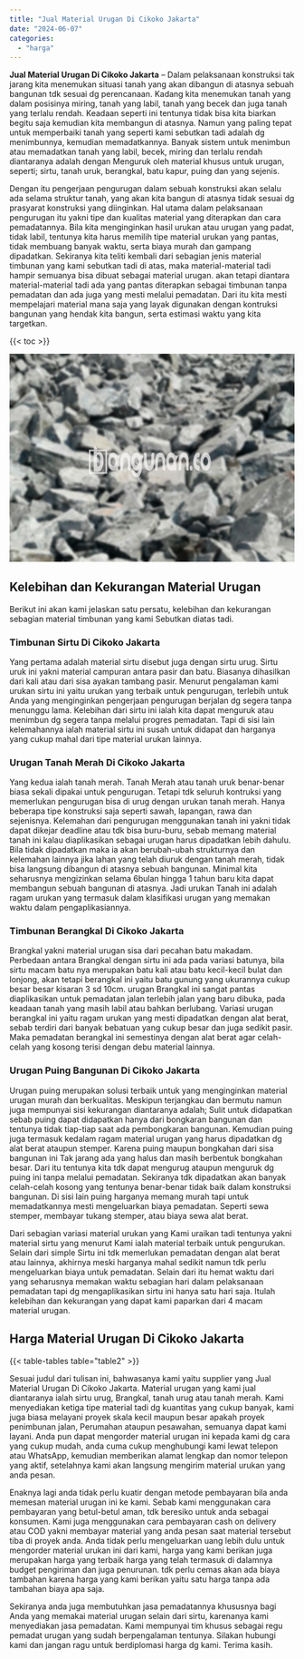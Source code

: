 ```yaml
---
title: "Jual Material Urugan Di Cikoko Jakarta"
date: "2024-06-07"
categories: 
  - "harga"
---
```


**Jual Material Urugan Di Cikoko Jakarta** – Dalam pelaksanaan konstruksi tak jarang kita menemukan situasi tanah yang akan dibangun di atasnya sebuah bangunan tdk sesuai dg perencanaan. Kadang kita menemukan tanah yang dalam posisinya miring, tanah yang labil, tanah yang becek dan juga tanah yang terlalu rendah. Keadaan seperti ini tentunya tidak bisa kita biarkan begitu saja kemudian kita membangun di atasnya. Namun yang paling tepat untuk memperbaiki tanah yang seperti kami sebutkan tadi adalah dg menimbunnya, kemudian memadatkannya. Banyak sistem untuk menimbun atau memadatkan tanah yang labil, becek, miring dan terlalu rendah diantaranya adalah dengan Menguruk oleh material khusus untuk urugan, seperti; sirtu, tanah uruk, berangkal, batu kapur, puing dan yang sejenis.

Dengan itu pengerjaan pengurugan dalam sebuah konstruksi akan selalu ada selama struktur tanah, yang akan kita bangun di atasnya tidak sesuai dg prasyarat konstruksi yang diinginkan. Hal utama dalam pelaksanaan pengurugan itu yakni tipe dan kualitas material yang diterapkan dan cara pemadatannya. Bila kita menginginkan hasil urukan atau urugan yang padat, tidak labil, tentunya kita harus memilih tipe material urukan yang pantas, tidak membuang banyak waktu, serta biaya murah dan gampang dipadatkan. Sekiranya kita teliti kembali dari sebagian jenis material timbunan yang kami sebutkan tadi di atas, maka material-material tadi hampir semuanya bisa dibuat sebagai material urugan. akan tetapi diantara material-material tadi ada yang pantas diterapkan sebagai timbunan tanpa pemadatan dan ada juga yang mesti melalui pemadatan. Dari itu kita mesti mempelajari material mana saja yang layak digunakan dengan kontruksi bangunan yang hendak kita bangun, serta estimasi waktu yang kita targetkan.

{{< toc >}}

![Jual Material Urugan Di Cikoko Jakarta](/images/jual-urugan-18.png)

## Kelebihan dan Kekurangan Material Urugan

Berikut ini akan kami jelaskan satu persatu, kelebihan dan kekurangan sebagian material timbunan yang kami Sebutkan diatas tadi.

### Timbunan Sirtu Di Cikoko Jakarta

Yang pertama adalah material sirtu disebut juga dengan sirtu urug. Sirtu uruk ini yakni material campuran antara pasir dan batu. Biasanya dihasilkan dari kali atau dari sisa ayakan tambang pasir. Menurut pengalaman kami urukan sirtu ini yaitu urukan yang terbaik untuk pengurugan, terlebih untuk Anda yang menginginkan pengerjaan pengurugan berjalan dg segera tanpa menunggu lama. Kelebihan dari sirtu ini ialah kita dapat menguruk atau menimbun dg segera tanpa melalui progres pemadatan. Tapi di sisi lain kelemahannya ialah material sirtu ini susah untuk didapat dan harganya yang cukup mahal dari tipe material urukan lainnya.

### Urugan Tanah Merah Di Cikoko Jakarta

Yang kedua ialah tanah merah. Tanah Merah atau tanah uruk benar-benar biasa sekali dipakai untuk pengurugan. Tetapi tdk seluruh kontruksi yang memerlukan pengurugan bisa di urug dengan urukan tanah merah. Hanya beberapa tipe konstruksi saja seperti sawah, lapangan, rawa dan sejenisnya. Kelemahan dari pengurugan menggunakan tanah ini yakni tidak dapat dikejar deadline atau tdk bisa buru-buru, sebab memang material tanah ini kalau diaplikasikan sebagai urugan harus dipadatkan lebih dahulu. Bila tidak dipadatkan maka ia akan berubah-ubah strukturnya dan kelemahan lainnya jika lahan yang telah diuruk dengan tanah merah, tidak bisa langsung dibangun di atasnya sebuah bangunan. Minimal kita seharusnya mengizinkan selama 6bulan hingga 1 tahun baru kita dapat membangun sebuah bangunan di atasnya. Jadi urukan Tanah ini adalah ragam urukan yang termasuk dalam klasifikasi urugan yang memakan waktu dalam pengaplikasiannya.

### Timbunan Berangkal Di Cikoko Jakarta

Brangkal yakni material urugan sisa dari pecahan batu makadam. Perbedaan antara Brangkal dengan sirtu ini ada pada variasi batunya, bila sirtu macam batu nya merupakan batu kali atau batu kecil-kecil bulat dan lonjong, akan tetapi berangkal ini yaitu batu gunung yang ukurannya cukup besar besar kisaran 3 sd 10cm. urugan Brangkal ini sangat pantas diaplikasikan untuk pemadatan jalan terlebih jalan yang baru dibuka, pada keadaan tanah yang masih labil atau bahkan berlubang. Variasi urugan berangkal ini yaitu ragam urukan yang mesti dipadatkan dengan alat berat, sebab terdiri dari banyak bebatuan yang cukup besar dan juga sedikit pasir. Maka pemadatan berangkal ini semestinya dengan alat berat agar celah-celah yang kosong terisi dengan debu material lainnya.

### Urugan Puing Bangunan Di Cikoko Jakarta

Urugan puing merupakan solusi terbaik untuk yang menginginkan material urugan murah dan berkualitas. Meskipun terjangkau dan bermutu namun juga mempunyai sisi kekurangan diantaranya adalah; Sulit untuk didapatkan sebab puing dapat didapatkan hanya dari bongkaran bangunan dan tentunya tidak tiap-tiap saat ada pembongkaran bangunan. Kemudian puing juga termasuk kedalam ragam material urugan yang harus dipadatkan dg alat berat ataupun stemper. Karena puing maupun bongkahan dari sisa bangunan ini Tak jarang ada yang halus dan masih berbentuk bongkahan besar. Dari itu tentunya kita tdk dapat mengurug ataupun menguruk dg puing ini tanpa melalui pemadatan. Sekiranya tdk dipadatkan akan banyak celah-celah kosong yang tentunya benar-benar tidak baik dalam konstruksi bangunan. Di sisi lain puing harganya memang murah tapi untuk memadatkannya mesti mengeluarkan biaya pemadatan. Seperti sewa stemper, membayar tukang stemper, atau biaya sewa alat berat.

Dari sebagian variasi material urukan yang Kami uraikan tadi tentunya yakni material sirtu yang menurut Kami ialah material terbaik untuk pengurukan. Selain dari simple Sirtu ini tdk memerlukan pemadatan dengan alat berat atau lainnya, akhirnya meski harganya mahal sedikit namun tdk perlu mengeluarkan biaya untuk pemadatan. Selain dari itu hemat waktu dari yang seharusnya memakan waktu sebagian hari dalam pelaksanaan pemadatan tapi dg mengaplikasikan sirtu ini hanya satu hari saja. Itulah kelebihan dan kekurangan yang dapat kami paparkan dari 4 macam material urugan.

## Harga Material Urugan Di Cikoko Jakarta

{{< table-tables table="table2" >}}

Sesuai judul dari tulisan ini, bahwasanya kami yaitu supplier yang Jual Material Urugan Di Cikoko Jakarta. Material urugan yang kami jual diantaranya ialah sirtu urug, Brangkal, tanah urug atau tanah merah. Kami menyediakan ketiga tipe material tadi dg kuantitas yang cukup banyak, kami juga biasa melayani proyek skala kecil maupun besar apakah proyek penimbunan jalan, Perumahan ataupun pesawahan, semuanya dapat kami layani. Anda pun dapat mengorder material urugan ini kepada kami dg cara yang cukup mudah, anda cuma cukup menghubungi kami lewat telepon atau WhatsApp, kemudian memberikan alamat lengkap dan nomor telepon yang aktif, setelahnya kami akan langsung mengirim material urukan yang anda pesan.

Enaknya lagi anda tidak perlu kuatir dengan metode pembayaran bila anda memesan material urugan ini ke kami. Sebab kami menggunakan cara pembayaran yang betul-betul aman, tdk beresiko untuk anda sebagai konsumen. Kami juga menggunakan cara pembayaran cash on delivery atau COD yakni membayar material yang anda pesan saat material tersebut tiba di proyek anda. Anda tidak perlu mengeluarkan uang lebih dulu untuk mengorder material urukan ini dari kami, harga yang kami berikan juga merupakan harga yang terbaik harga yang telah termasuk di dalamnya budget pengiriman dan juga penurunan. tdk perlu cemas akan ada biaya tambahan karena harga yang kami berikan yaitu satu harga tanpa ada tambahan biaya apa saja.

Sekiranya anda juga membutuhkan jasa pemadatannya khususnya bagi Anda yang memakai material urugan selain dari sirtu, karenanya kami menyediakan jasa pemadatan. Kami mempunyai tim khusus sebagai regu pemadat urugan yang sudah berpengalaman tentunya. Silakan hubungi kami dan jangan ragu untuk berdiplomasi harga dg kami. Terima kasih.
